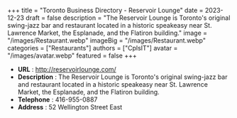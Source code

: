+++
title = "Toronto Business Directory - Reservoir Lounge"
date = 2023-12-23
draft = false
description = "The Reservoir Lounge is Toronto's original swing-jazz bar and restaurant located in a historic speakeasy near St. Lawrence Market, the Esplanade, and the Flatiron building."
image = "/images/Restaurant.webp"
imageBig = "/images/Restaurant.webp"
categories = ["Restaurants"]
authors = ["CplsIT"]
avatar = "/images/avatar.webp"
featured = false
+++


* **URL** :  http://reservoirlounge.com/
* **Description** : The Reservoir Lounge is Toronto's original swing-jazz bar and restaurant located in a historic speakeasy near St. Lawrence Market, the Esplanade, and the Flatiron building.
* **Telephone** : 416-955-0887
* **Address** : 52 Wellington Street East